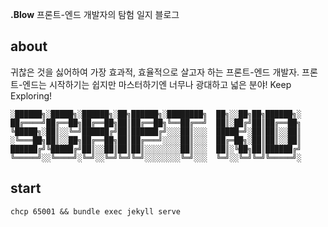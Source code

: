 **.Blow** 프론트-엔드 개발자의 탐험 일지 블로그


## about
귀찮은 것을 싫어하여 가장 효과적, 효율적으로 살고자 하는 프론트-엔드 개발자.
프론트-엔드는 시작하기는 쉽지만 마스터하기엔 너무나 광대하고 넓은 분야! Keep Exploring!
~~~
░██████╗░█████╗░██████╗░██╗██████╗░████████╗  ██╗░░██╗██╗██████╗░
██╔════╝██╔══██╗██╔══██╗██║██╔══██╗╚══██╔══╝  ██║░██╔╝██║██╔══██╗
╚█████╗░██║░░╚═╝██████╔╝██║██████╔╝░░░██║░░░  █████═╝░██║██║░░██║
░╚═══██╗██║░░██╗██╔══██╗██║██╔═══╝░░░░██║░░░  ██╔═██╗░██║██║░░██║
██████╔╝╚█████╔╝██║░░██║██║██║░░░░░░░░██║░░░  ██║░╚██╗██║██████╔╝
╚═════╝░░╚════╝░╚═╝░░╚═╝╚═╝╚═╝░░░░░░░░╚═╝░░░  ╚═╝░░╚═╝╚═╝╚═════╝░
~~~
## start
    chcp 65001 && bundle exec jekyll serve
